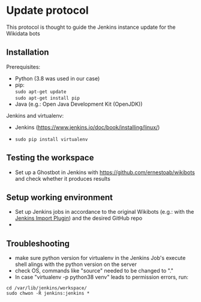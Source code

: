 # Update protocol

This protocol is thought to guide the Jenkins instance update for the Wikidata bots

## Installation

Prerequisites:

*   Python (3.8 was used in our case)
*   pip: <br>
 `sudo apt-get update`<br>
 `sudo apt-get install pip`
*   Java (e.g.: Open Java Development Kit (OpenJDK))


Jenkins and virtualenv:
*   Jenkins (https://www.jenkins.io/doc/book/installing/linux/)

*   `sudo pip install virtualenv`


## Testing the workspace

*   Set up a Ghostbot in Jenkins with https://github.com/ernestoab/wikibots and check whether it produces results

## Setup working environment

*   Set up Jenkins jobs in accordance to the original Wikibots (e.g.: with the [Jenkins Import Plugin](https://www.coachdevops.com/2020/06/migrate-jenkins-jobs-from-one-server-to.html)) and the desired GitHub repo
*   

## Troubleshooting

*  make sure python version for virtualenv in the Jenkins Job's execute shell alings with the python version on the server
*  check OS, commands like "source" needed to be changed to "."
*  In case "virtualenv -p python38 venv" leads to permission errors, run:
```
cd /var/lib/jenkins/workspace/ 
sudo chwon -R jenkins:jenkins *

```
